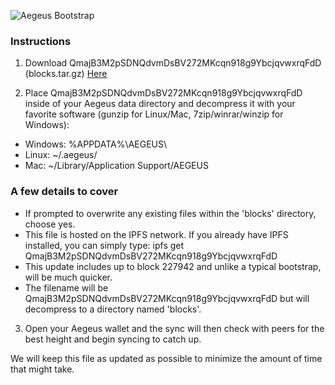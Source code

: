 ![Aegeus Bootstrap](https://ipfs.io/ipfs/QmZnyYCh7TRNgN4wZBFiYPzbptiLCzAZckiV3nC1CRtqcK)

### Instructions

1. Download QmajB3M2pSDNQdvmDsBV272MKcqn918g9YbcjqvwxrqFdD (blocks.tar.gz) <a href="https://gateway.ipfs.io/ipfs/QmajB3M2pSDNQdvmDsBV272MKcqn918g9YbcjqvwxrqFdD">Here</a>

2. Place QmajB3M2pSDNQdvmDsBV272MKcqn918g9YbcjqvwxrqFdD inside of your Aegeus data directory and decompress it with your favorite software (gunzip for Linux/Mac, 7zip/winrar/winzip for Windows):
 - Windows: %APPDATA%\AEGEUS\
 - Linux: ~/.aegeus/
 - Mac: ~/Library/Application Support/AEGEUS

### A few details to cover

- If prompted to overwrite any existing files within the 'blocks' directory, choose yes.
- This file is hosted on the IPFS network.  If you already have IPFS installed, you can simply type: ipfs get QmajB3M2pSDNQdvmDsBV272MKcqn918g9YbcjqvwxrqFdD
- This update includes up to block 227942 and unlike a typical bootstrap, will be much quicker.
- The filename will be QmajB3M2pSDNQdvmDsBV272MKcqn918g9YbcjqvwxrqFdD but will decompress to a directory named 'blocks'.

3. Open your Aegeus wallet and the sync will then check with peers for the best height and begin syncing to catch up.

We will keep this file as updated as possible to minimize the amount of time that might take.
